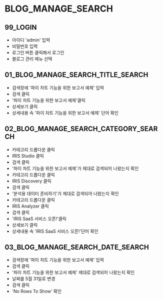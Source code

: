 # BLOG_MANAGE_SEARCH

## 99_LOGIN

- 아이디 'admin' 입력
- 비밀번호 입력
- 로그인 버튼 클릭해서 로그인
- 블로그 관리 메뉴 선택

## 01_BLOG_MANAGE_SEARCH_TITLE_SEARCH

- 검색창에 '파이 차트 기능을 위한 보고서 예제' 입력
- 검색 클릭
- '파이 차트 기능을 위한 보고서 예제'클릭
- 상세보기 클릭
- 상세내용 속 '파이 차트 기능을 위한 보고서 예제' 단어 확인

## 02_BLOG_MANAGE_SEARCH_CATEGORY_SEARCH

- 카테고리 드롭다운 클릭
- IRIS Studio 클릭
- 검색 클릭
- '파이 차트 기능을 위한 보고서 예제'가 제대로 검색되어 나왔는지 확인
- 카테고리 드롭다운 클릭
- IRIS Discovery 클릭
- 검색 클릭
- '분석용 데이터 준비하기'가 제대로 검색되어 나왔는지 확인
- 카테고리 드롭다운 클릭
- IRIS Analyzer 클릭
- 검색 클릭
- 'IRIS SaaS 서비스 오픈!'클릭
- 상세보기 클릭
- 상세내용 속 'IRIS SaaS 서비스 오픈!'단어 확인

## 03_BLOG_MANAGE_SEARCH_DATE_SEARCH

- 검색창에 '파이 차트 기능을 위한 보고서 예제' 입력
- 검색 클릭
- '파이 차트 기능을 위한 보고서 예제' 제대로 검색되어 나왔는지 확인
- 날짜를 5월 31일로 변경
- 검색 클릭
- 'No Rows To Show' 확인
